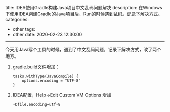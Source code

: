 title: IDEA使用Gradle构建Java项目中文乱码问题解决
description: 在Windows下使用IDEA创建Gradle的Java项目后，Run的时候遇到乱码。记录下解决方式。
categories:
  - other
tags:
  - other
date: 2020-02-23 12:30:00
---
今天用Java写个工具的时候，遇到了中文乱码问题，记录下解决方式，改了两个地方。

1. gradle.build文件增加：

    ```
    tasks.withType(JavaCompile) {
        options.encoding = "UTF-8"
    }  
    ```

1. IDEA配置，Help->Edit Custom VM Options 增加
   ```
   -Dfile.encoding=utf-8
   ```